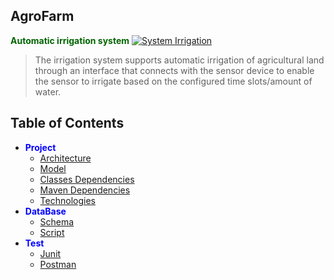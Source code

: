 ## AgroFarm
<b style='color:darkgreen'>Automatic irrigation system</b>
[![System Irrigation][irrigation-image]][irrigation-image]

>The irrigation system supports automatic irrigation of agricultural land through an interface that connects with the sensor device to enable the sensor to irrigate based on
the configured time slots/amount of water.


## Table of Contents

* <b style='color:blue'>Project</b>
  * [Architecture](src/main/resources/doc/Architecture.png)
  * [Model](src/main/resources/doc/classes.png)
  * [Classes Dependencies](src/main/resources/doc/classesDependencies.png)
  * [Maven Dependencies](src/main/resources/doc/Maven.png)
  * [Technologies](src/main/resources/doc/Tecnologias.png)
* <b style='color:blue'>DataBase</b>
   * [Schema](src/main/resources/doc/DataBase.png)
   * [Script](src/main/resources/doc/db4.sql)
* <b style='color:blue'>Test</b>
  * [Junit](src/main/resources/doc/Junit.png)
  * [Postman](src/main/resources/doc/Postman.png)

  
[irrigation-image]: https://www.irriot.com/wp-content/uploads/2015/10/3000_AdobeStock_132738392-1500x630.jpg

